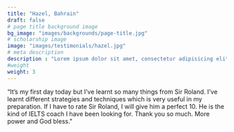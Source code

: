 ```yaml
---
title: "Hazel, Bahrain"
draft: false
# page title background image
bg_image: "images/backgrounds/page-title.jpg"
# scholarship image
image: "images/testimonials/hazel.jpg"
# meta description
description : "Lorem ipsum dolor sit amet, consectetur adipisicing elit, sed do eiusmod tempor incididunt ut labore. dolore magna aliqua. Ut enim ad minim veniam, quis nostrud."
#weight
weight: 3
---
```


“It’s my first day today but I’ve learnt so many things from Sir Roland. I’ve learnt different strategies and techniques which is very useful in my preparation. If I have to rate Sir Roland, I will give him a perfect 10. He is the kind of IELTS coach I have been looking for. Thank you so much. More power and God bless."